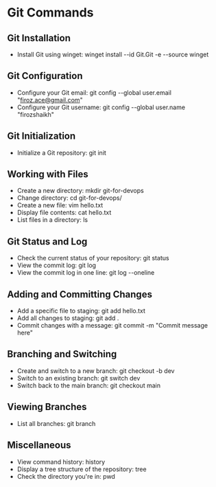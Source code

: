 # Git Commands
## Git Installation
- Install Git using winget:
  winget install --id Git.Git -e --source winget

## Git Configuration
- Configure your Git email:
  git config --global user.email "firoz.ace@gmail.com"
- Configure your Git username:
  git config --global user.name "firozshaikh"

## Git Initialization
- Initialize a Git repository:
  git init

## Working with Files
- Create a new directory:
  mkdir git-for-devops
- Change directory:
  cd git-for-devops/
- Create a new file:
  vim hello.txt
- Display file contents:
  cat hello.txt
- List files in a directory:
  ls

## Git Status and Log
- Check the current status of your repository:
  git status
- View the commit log:
  git log
- View the commit log in one line:
  git log --oneline

## Adding and Committing Changes
- Add a specific file to staging:
  git add hello.txt
- Add all changes to staging:
  git add .
- Commit changes with a message:
  git commit -m "Commit message here"

## Branching and Switching
- Create and switch to a new branch:
  git checkout -b dev
- Switch to an existing branch:
  git switch dev
- Switch back to the main branch:
  git checkout main

## Viewing Branches
- List all branches:
  git branch

## Miscellaneous
- View command history:
  history
- Display a tree structure of the repository:
  tree
- Check the directory you're in:
  pwd
